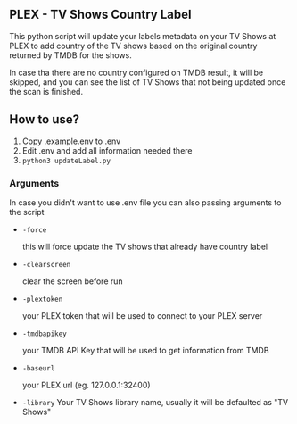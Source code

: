 ## PLEX - TV Shows Country Label

This python script will update your labels metadata on your TV Shows at PLEX to add country of the TV shows based on the original country returned by TMDB for the shows.

In case tha there are no country configured on TMDB result, it will be skipped, and you can see the list of TV Shows that not being updated once the scan is finished.

## How to use?

1. Copy .example.env to .env
2. Edit .env and add all information needed there
3. ```python3 updateLabel.py```


### Arguments

In case you didn't want to use .env file you can also passing arguments to the script

* ```-force```

    this will force update the TV shows that already have country label

* ```-clearscreen```

    clear the screen before run

* ```-plextoken```

    your PLEX token that will be used to connect to your PLEX server

* ```-tmdbapikey```

    your TMDB API Key that will be used to get information from TMDB

* ```-baseurl```

    your PLEX url (eg. 127.0.0.1:32400)

* ```-library```
    Your TV Shows library name, usually it will be defaulted as "TV Shows"